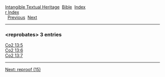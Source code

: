 [Intangible Textual Heritage](../../index)  [Bible](../index) 
[Index](index)   
[r Index](_r_)  
  [Previous](c09398)  [Next](c09400) 

------------------------------------------------------------------------

### &lt;reprobates&gt; 3 entries

[Co2 13:5](../kjv/co2013.htm#005)  
[Co2 13:6](../kjv/co2013.htm#006)  
[Co2 13:7](../kjv/co2013.htm#007)  

------------------------------------------------------------------------

[Next: reproof (15)](c09400)
